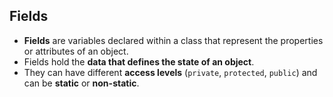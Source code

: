 ## Fields

- **Fields** are variables declared within a class that represent the properties or attributes of an object.  
- Fields hold the **data that defines the state of an object**.  
- They can have different **access levels** (`private`, `protected`, `public`) and can be **static** or **non-static**.  
